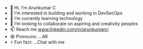 - 👋 Hi, I’m Arunkumar C
- 👀 I’m interested in building and working in DevSecOps
- 🌱 I’m currently learning technology
- 💞️ I’m looking to collaborate on aspiring and creativity peoples
- 📫 Reach me www.linkedin.com/in/arunkumarcj
- 😄 Pronouns: ...AK
- ⚡ Fun fact: ...Chat with me

<!---
arunkumarcj/arunkumarcj is a ✨ special ✨ repository because its `README.md` (this file) appears on your GitHub profile.
You can click the Preview link to take a look at your changes.
--->
